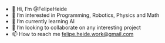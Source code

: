 - 👋 Hi, I’m @FelipeHeide
- 👀 I’m interested in Programming, Robotics, Physics and Math
- 🌱 I’m currently learning AI
- 💞️ I’m looking to collaborate on any interesting project
- 📫 How to reach me felipe.heide.work@gmail.com

<!---
FelipeHeide/FelipeHeide is a ✨ special ✨ repository because its `README.md` (this file) appears on your GitHub profile.
You can click the Preview link to take a look at your changes.
--->
